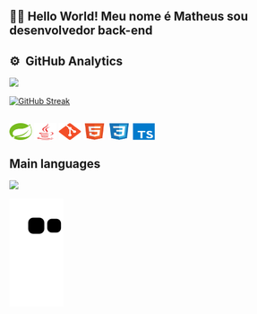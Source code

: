 ##  🖖🏻 Hello World! Meu nome é Matheus sou desenvolvedor back-end

## :gear: &nbsp;GitHub Analytics

<div align="left">
  <a href="https://github.com/MatheusTh1">
  <img height="160em" src="https://github-readme-stats.vercel.app/api?username=MatheusTh1&show_icons=true&theme=tokyonight&include_all_commits=true&count_private=true"/>
</div>  


[![GitHub Streak](http://github-readme-streak-stats.herokuapp.com?user=MatheusTh1&theme=tokyonight&date_format=j%20M%5B%20Y%5D)](https://git.io/streak-stats)


<div style="display: inline_block"><br>
  <img align="center" alt="Rafa-React" height="30" width="40" src="https://raw.githubusercontent.com/devicons/devicon/master/icons/spring/spring-original.svg">
  <img align="center" alt="Matheus-Java" height="30" width="40" src="https://raw.githubusercontent.com/devicons/devicon/master/icons/java/java-plain.svg">
  <img align="center" alt="Matheus-CSS" height="30" width="40" src="https://raw.githubusercontent.com/devicons/devicon/master/icons/git/git-original.svg">
  <img align="center" alt="Matheus-HTML" height="30" width="40" src="https://raw.githubusercontent.com/devicons/devicon/master/icons/html5/html5-original.svg">
  <img align="center" alt="Matheus-CSS" height="30" width="40" src="https://raw.githubusercontent.com/devicons/devicon/master/icons/css3/css3-original.svg">
  <img align="center" alt="Matheus-Ts" height="30" width="40" src="https://raw.githubusercontent.com/devicons/devicon/master/icons/typescript/typescript-plain.svg">
</div>

## Main languages
  <img height="160em" src="https://github-readme-stats.vercel.app/api/top-langs/?username=MatheusTh1&layout=compact&langs_count=7&theme=tokyonight"/>
 
  ![Snake animation](https://github.com/rafaballerini/rafaballerini/blob/output/github-contribution-grid-snake.svg)
 
</div>
